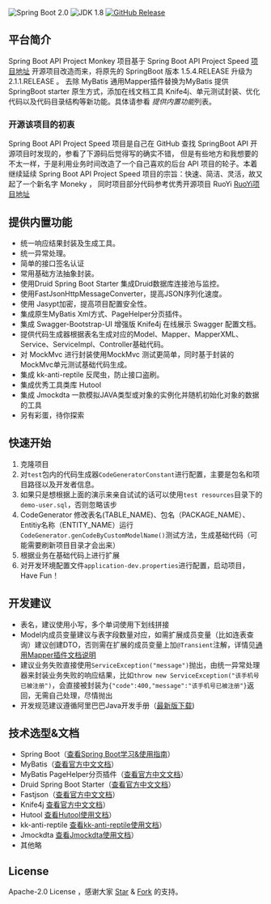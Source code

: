 ![Spring Boot 2.0](https://img.shields.io/badge/Spring%20Boot-2.0-brightgreen.svg)
![JDK 1.8](https://img.shields.io/badge/JDK-1.8-brightgreen.svg)
[![GitHub Release](https://img.shields.io/badge/version-V2.0.0-blue)](https://github.com/lihengming/spring-boot-api-project-seed/releases)

## 平台简介

Spring Boot API Project Monkey 项目基于 Spring Boot API Project Speed [项目地址](https://github.com/lihengming/spring-boot-api-project-seed) 开源项目改造而来，将原先的 SpringBoot 版本 1.5.4.RELEASE 升级为 2.1.1.RELEASE 。
去除 MyBatis 通用Mapper插件替换为MyBatis 提供SpringBoot starter 原生方式，添加在线文档工具 Knife4j、单元测试封装、优化代码以及代码目录结构等新功能。具体请参看 *提供内置功能*列表。

### 开源该项目的初衷

Spring Boot API Project Speed 项目是自己在 GitHub 查找 SpringBoot API 开源项目时发现的，参看了下源码后觉得写的确实不错，
但是有些地方和我想要的不太一样，于是利用业务时间改造了一个自己喜欢的后台 API 项目的轮子。本着继续延续 Spring Boot API Project Speed 项目的宗旨：快速、简洁、灵活，故又起了一个新名字 Moneky ，
同时项目部分代码参考优秀开源项目 RuoYi [RuoYi项目地址](https://github.com/lerry903/RuoYi)

## 提供内置功能

- 统一响应结果封装及生成工具。
- 统一异常处理。
- 简单的接口签名认证
- 常用基础方法抽象封装。
- 使用Druid Spring Boot Starter 集成Druid数据库连接池与监控。
- 使用FastJsonHttpMessageConverter，提高JSON序列化速度。
- 使用 Jasypt加密，提高项目配置安全性。
- 集成原生MyBatis Xml方式、PageHelper分页插件。
- 集成 Swagger-Bootstrap-UI 增强版 Knife4j 在线展示 Swagger 配置文档。
- 提供代码生成器根据表名生成对应的Model、Mapper、MapperXML、Service、ServiceImpl、Controller基础代码。
- 对 MockMvc 进行封装使用MockMvc 测试更简单，同时基于封装的MockMvc单元测试基础代码生成。
- 集成 kk-anti-reptile 反爬虫，防止接口盗刷。
- 集成优秀工具类库 Hutool
- 集成 Jmockdta  一款模拟JAVA类型或对象的实例化并随机初始化对象的数据的工具 
- 另有彩蛋，待你探索
 
## 快速开始
1. 克隆项目
2. 对```test```包内的代码生成器```CodeGeneratorConstant```进行配置，主要是包名和项目路径以及开发者信息。
3. 如果只是想根据上面的演示来亲自试试的话可以使用```test resources```目录下的```demo-user.sql```，否则忽略该步
3. CodeGenerator 修改表名(TABLE_NAME)、包名（PACKAGE_NAME）、Entitiy名称（ENTITY_NAME）运行```CodeGenerator.genCodeByCustomModelName()```测试方法，生成基础代码（可能需要刷新项目目录才会出来）
4. 根据业务在基础代码上进行扩展
5. 对开发环境配置文件```application-dev.properties```进行配置，启动项目，Have Fun！
 
## 开发建议
- 表名，建议使用小写，多个单词使用下划线拼接
- Model内成员变量建议与表字段数量对应，如需扩展成员变量（比如连表查询）建议创建DTO，否则需在扩展的成员变量上加```@Transient```注解，详情见[通用Mapper插件文档说明](https://mapperhelper.github.io/docs/2.use/)
- 建议业务失败直接使用```ServiceException("message")```抛出，由统一异常处理器来封装业务失败的响应结果，比如```throw new ServiceException("该手机号已被注册")```，会直接被封装为```{"code":400,"message":"该手机号已被注册"}```返回，无需自己处理，尽情抛出
- 开发规范建议遵循阿里巴巴Java开发手册（[最新版下载](https://github.com/alibaba/p3c))
 
## 技术选型&文档
- Spring Boot（[查看Spring Boot学习&使用指南](http://www.jianshu.com/p/1a9fd8936bd8)）
- MyBatis（[查看官方中文文档](http://www.mybatis.org/mybatis-3/zh/index.html)）
- MyBatis PageHelper分页插件（[查看官方中文文档](https://pagehelper.github.io/)）
- Druid Spring Boot Starter（[查看官方中文文档](https://github.com/alibaba/druid/tree/master/druid-spring-boot-starter/)）
- Fastjson（[查看官方中文文档](https://github.com/Alibaba/fastjson/wiki/%E9%A6%96%E9%A1%B5)）
- Knife4j [查看官方中文文档](https://doc.xiaominfo.com/guide/useful.html)）
- Hutool [查看Hutool使用文档](https://www.hutool.cn/docs/#/)）
- kk-anti-reptile [查看kk-anti-reptile使用文档](https://github.com/kekingcn/kk-anti-reptile)）
- Jmockdta [查看Jmockdta使用文档](https://github.com/jsonzou/jmockdata)）
- 其他略

## License
Apache-2.0 License ，感谢大家 [Star](https://github.com/zhuoqianmingyue/spring-boot-api-project-monkey/stargazers) & [Fork](https://github.com/lihengming/spring-boot-api-project-monkey/network/members) 的支持。
